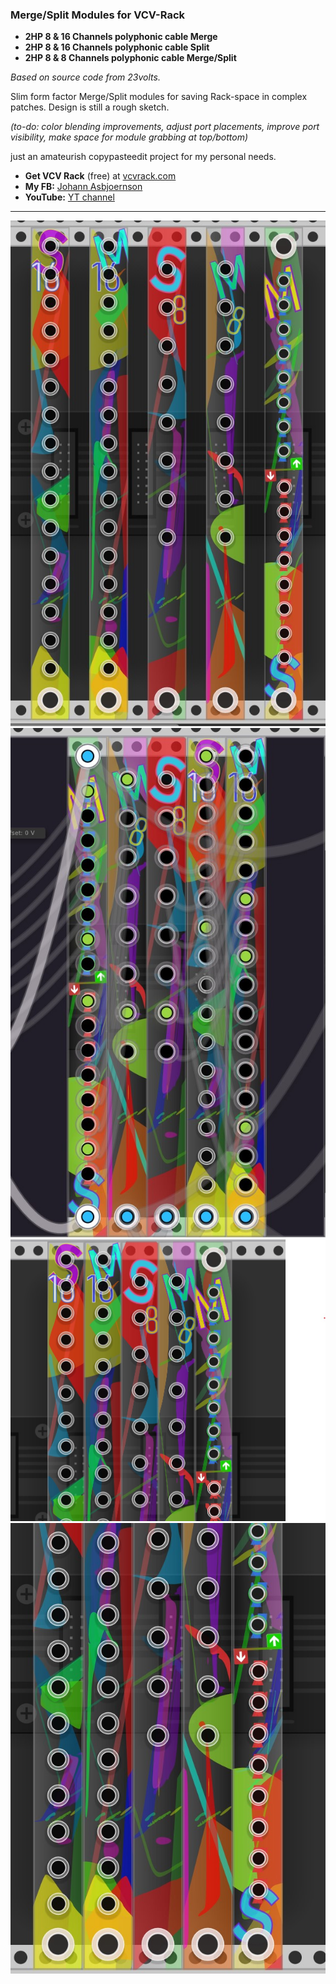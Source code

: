 ### Merge/Split Modules for VCV-Rack
* **2HP 8 & 16 Channels polyphonic cable Merge**
* **2HP 8 & 16 Channels polyphonic cable Split**
* **2HP 8 & 8 Channels polyphonic cable Merge/Split**

*Based on source code from 23volts.*

Slim form factor Merge/Split modules for saving Rack-space in complex patches. 
Design is still a rough sketch. 

*(to-do: color blending improvements, adjust port placements, improve port visibility, make space for module grabbing at top/bottom)*

just an amateurish copypasteedit project for my personal needs.

* **Get VCV Rack** (free) at [vcvrack.com](http://vcvrack.com)
* **My FB:** [Johann Asbjoernson](https://www.facebook.com/asbjoernson)
* **YouTube:** [YT channel](https://www.youtube.com/channel/UCI0k8-TxcRn5xqFGdGfNQlg/videos)
-------
![Module Preview](doc/Preview-01.jpg)
![Module Preview](doc/Preview-02.jpg)
![Module Preview](doc/Preview-03.jpg)
![Module Preview](doc/Preview-04.jpg)
